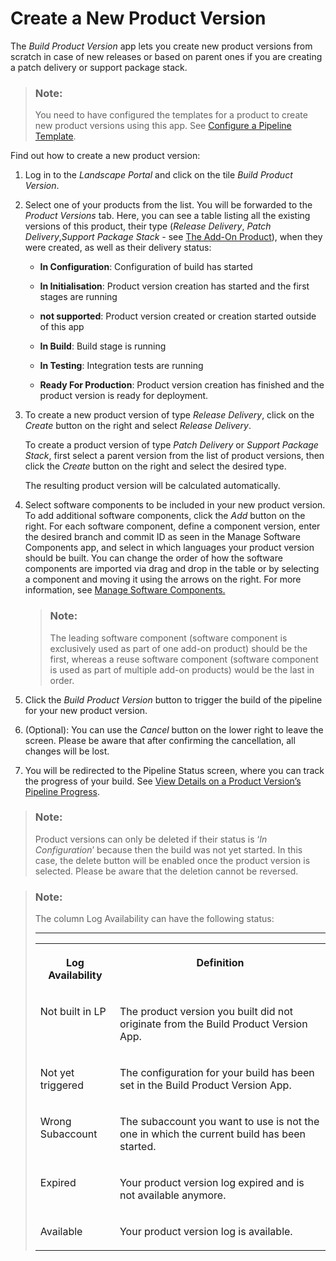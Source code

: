 <!-- loio6efb5242a2b44625b6c42e14de6c1c9d -->

# Create a New Product Version

The *Build Product Version* app lets you create new product versions from scratch in case of new releases or based on parent ones if you are creating a patch delivery or support package stack.

> ### Note:  
> You need to have configured the templates for a product to create new product versions using this app. See [Configure a Pipeline Template](configure-a-pipeline-template-dac47ae.md).

Find out how to create a new product version:

1.  Log in to the *Landscape Portal* and click on the tile *Build Product Version*.

2.  Select one of your products from the list. You will be forwarded to the *Product Versions* tab. Here, you can see a table listing all the existing versions of this product, their type \(*Release Delivery*, *Patch Delivery*,*Support Package Stack* - see [The Add-On Product](https://www.project-piper.io/scenarios/abapEnvironmentAddons/#add-on-product-version)\), when they were created, as well as their delivery status:

    -   **In Configuration**: Configuration of build has started

    -   **In Initialisation**: Product version creation has started and the first stages are running

    -   **not supported**: Product version created or creation started outside of this app

    -   **In Build**: Build stage is running

    -   **In Testing**: Integration tests are running

    -   **Ready For Production**: Product version creation has finished and the product version is ready for deployment.


3.  To create a new product version of type *Release Delivery*, click on the *Create* button on the right and select *Release Delivery*.

    To create a product version of type *Patch Delivery* or *Support Package Stack*, first select a parent version from the list of product versions, then click the *Create* button on the right and select the desired type.

    The resulting product version will be calculated automatically.

4.  Select software components to be included in your new product version. To add additional software components, click the *Add* button on the right. For each software component, define a component version, enter the desired branch and commit ID as seen in the Manage Software Components app, and select in which languages your product version should be built. You can change the order of how the software components are imported via drag and drop in the table or by selecting a component and moving it using the arrows on the right. For more information, see [Manage Software Components.](https://help.sap.com/docs/BTP/65de2977205c403bbc107264b8eccf4b/3dcf76a072c9450eb46b99db947dab46.html?version=Cloud)

    > ### Note:  
    > The leading software component \(software component is exclusively used as part of one add-on product\) should be the first, whereas a reuse software component \(software component is used as part of multiple add-on products\) would be the last in order.

5.  Click the *Build Product Version* button to trigger the build of the pipeline for your new product version.

6.  \(Optional\): You can use the *Cancel* button on the lower right to leave the screen. Please be aware that after confirming the cancellation, all changes will be lost.

7.  You will be redirected to the Pipeline Status screen, where you can track the progress of your build. See [View Details on a Product Version’s Pipeline Progress](view-details-on-a-product-version-s-pipeline-progress-7713509.md).


> ### Note:  
> Product versions can only be deleted if their status is ‘*In Configuration*’ because then the build was not yet started. In this case, the delete button will be enabled once the product version is selected. Please be aware that the deletion cannot be reversed.

> ### Note:  
> The column Log Availability can have the following status:
> 
> ****
> 
> 
> <table>
> <tr>
> <th valign="top">
> 
> Log Availability
> 
> 
> 
> </th>
> <th valign="top">
> 
> Definition
> 
> 
> 
> </th>
> </tr>
> <tr>
> <td valign="top">
> 
> Not built in LP
> 
> 
> 
> </td>
> <td valign="top">
> 
> The product version you built did not originate from the Build Product Version App.
> 
> 
> 
> </td>
> </tr>
> <tr>
> <td valign="top">
> 
> Not yet triggered
> 
> 
> 
> </td>
> <td valign="top">
> 
> The configuration for your build has been set in the Build Product Version App.
> 
> 
> 
> </td>
> </tr>
> <tr>
> <td valign="top">
> 
> Wrong Subaccount
> 
> 
> 
> </td>
> <td valign="top">
> 
> The subaccount you want to use is not the one in which the current build has been started.
> 
> 
> 
> </td>
> </tr>
> <tr>
> <td valign="top">
> 
> Expired
> 
> 
> 
> </td>
> <td valign="top">
> 
> Your product version log expired and is not available anymore.
> 
> 
> 
> </td>
> </tr>
> <tr>
> <td valign="top">
> 
> Available
> 
> 
> 
> </td>
> <td valign="top">
> 
> Your product version log is available.
> 
> 
> 
> </td>
> </tr>
> </table>

